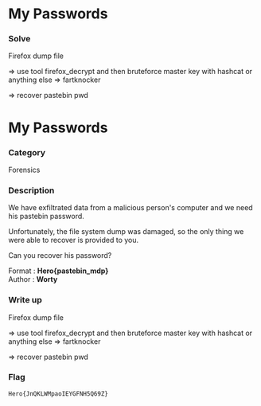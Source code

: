 # My Passwords

### Solve

Firefox dump file 

=> use tool firefox_decrypt and then bruteforce master key with hashcat or anything else
=> fartknocker

=> recover pastebin pwd

# My Passwords

### Category

Forensics

### Description

We have exfiltrated data from a malicious person's computer and we need his pastebin password.

Unfortunately, the file system dump was damaged, so the only thing we were able to recover is provided to you.

Can you recover his password?

Format : **Hero{pastebin_mdp}**<br>
Author : **Worty**

### Write up

Firefox dump file 

=> use tool firefox_decrypt and then bruteforce master key with hashcat or anything else
=> fartknocker

=> recover pastebin pwd

### Flag

```
Hero{JnQKLWMpaoIEYGFNH5Q69Z}
```

